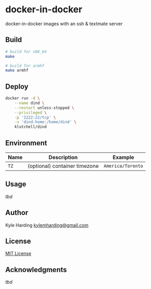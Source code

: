 # docker-in-docker

docker-in-docker images with an ssh & textmate server

## Build

```bash
# build for x86_64
make

# build for armhf
make armhf
```

## Deploy

```bash
docker run -d \
    --name dind \
    --restart unless-stopped \
    --privileged \
    -p '2222:22/tcp' \
    -v 'dind-home:/home/dind' \
    klutchell/dind
```

## Environment

|Name|Description|Example|
|---|---|---|
|`TZ`|(optional) container timezone|`America/Toronto`|

## Usage

_tbd_

## Author

Kyle Harding <kylemharding@gmail.com>

## License

[MIT License](./LICENSE)

## Acknowledgments

_tbd_